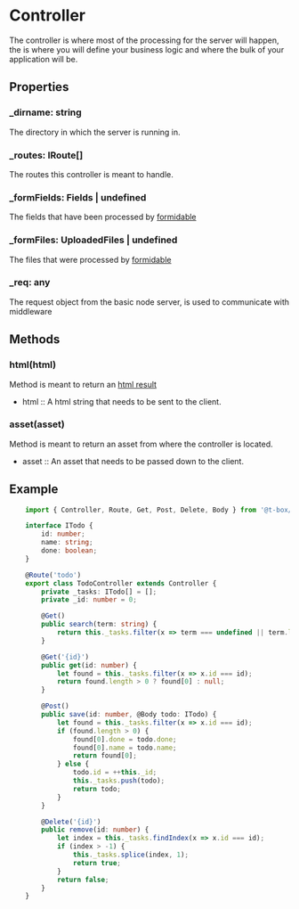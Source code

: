 # Controller
The controller is where most of the processing for the server will happen, the is where you will define your business logic and where the bulk of your application will be.

## Properties
### _dirname: string
The directory in which the server is running in.
### _routes: IRoute[]
The routes this controller is meant to handle.
### _formFields: Fields | undefined
The fields that have been processed by [formidable](https://github.com/felixge/node-formidable)
### _formFiles: UploadedFiles | undefined
The files that were processed by [formidable](https://github.com/felixge/node-formidable)
### _req: any
The request object from the basic node server, is used to communicate with middleware

## Methods
### html(html)
Method is meant to return an [html result](results.md)
- html :: A html string that needs to be sent to the client.
### asset(asset)
Method is meant to return an asset from where the controller is located.
- asset :: An asset that needs to be passed down to the client.

## Example
```typescript
    import { Controller, Route, Get, Post, Delete, Body } from '@t-box/server';

    interface ITodo {
        id: number;
        name: string;
        done: boolean;
    }

    @Route('todo')
    export class TodoController extends Controller {
        private _tasks: ITodo[] = [];
        private _id: number = 0;

        @Get()
        public search(term: string) {
            return this._tasks.filter(x => term === undefined || term.length === 0 || x.name.startsWith(term));
        }

        @Get('{id}')
        public get(id: number) {
            let found = this._tasks.filter(x => x.id === id);
            return found.length > 0 ? found[0] : null;
        }

        @Post()
        public save(id: number, @Body todo: ITodo) {
            let found = this._tasks.filter(x => x.id === id);
            if (found.length > 0) {
                found[0].done = todo.done;
                found[0].name = todo.name;
                return found[0];
            } else {
                todo.id = ++this._id;
                this._tasks.push(todo);
                return todo;
            }
        }

        @Delete('{id}')
        public remove(id: number) {
            let index = this._tasks.findIndex(x => x.id === id);
            if (index > -1) {
                this._tasks.splice(index, 1);
                return true;
            }
            return false;
        }
    }
```